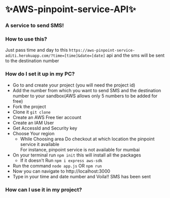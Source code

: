 # ✨AWS-pinpoint-service-API✨

### A service to send SMS!

### How to use this?
Just pass time and day to this ```https://aws-pinpoint-service-aditi.herokuapp.com/?time=[time]&date=[date]``` api and the sms will be sent to the destination number


### How do I set it up in my PC?
- Go to and create your project (you will need the project id)
- Add the number from which you want to send SMS and the destination number to your sandbox(AWS allows only 5 numbers to be added for free)
- Fork the project
- Clone it ```git clone ```
- Create an AWS Free tier account
- Create an IAM User
- Get AccessId and Security key
- Choose Your region
  - While Choosing area Do checkout at which location the pinpoint service it available<br>For instance, pinpoint service is not available for mumbai
- On your terminal run ```npm init``` this will install all the packages
  - If it doesn't Run ```npm i express aws-sdk```
- Run the command ``` node app.js ``` OR ```npm run```
- Now you can navigate to http://localhost:3000
- Type in your time and date number and Voila!! SMS has been sent


### How can I use it in my project?




